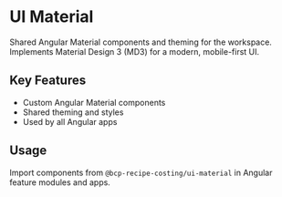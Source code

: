 # UI Material

Shared Angular Material components and theming for the workspace. Implements Material Design 3 (MD3) for a modern, mobile-first UI.

## Key Features
- Custom Angular Material components
- Shared theming and styles
- Used by all Angular apps

## Usage
Import components from `@bcp-recipe-costing/ui-material` in Angular feature modules and apps.
